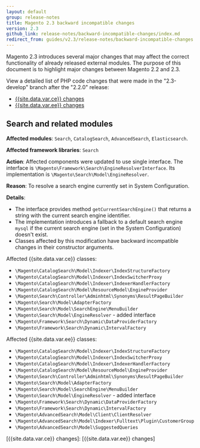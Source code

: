 ```yaml
---
layout: default
group: release-notes
title: Magento 2.3 backward incompatible changes
version: 2.3
github_link: release-notes/backward-incompatible-changes/index.md
redirect_from: guides/v2.3/release-notes/backward-incompatible-changes.html
---
```


Magento 2.3 introduces several major changes that may affect the correct functionality of already released external modules.
The purpose of this document is to highlight major changes between Magento 2.2 and 2.3.

View a detailed list of PHP code changes that were made in the "2.3-develop" branch after the "2.2.0" release:
- [{{site.data.var.ce}} changes]({{page.baseurl}}release-notes/backward-incompatible-changes/open-source.html)
- [{{site.data.var.ee}} changes]({{page.baseurl}}release-notes/backward-incompatible-changes/commerce.html)

## Search and related modules

**Affected modules**: `Search`, `CatalogSearch`, `AdvancedSearch`, `Elasticsearch`.

**Affected framework libraries**: `Search`

**Action**: Affected components were updated to use single interface. The interface is `\Magento\Framework\Search\EngineResolverInterface`. Its implementation is `\Magento\Search\Model\EngineResolver`.

**Reason**: To resolve a search engine currently set in System Configuration.

**Details**:
* The interface provides method `getCurrentSearchEngine()` that returns a string with the current search engine identifier.
* The implementation introduces a fallback to a default search engine `mysql` if the current search engine (set in the System Configuration) doesn't exist.
* Classes affected by this modification have backward incompatible changes in their constructor arguments.

Affected {{site.data.var.ce}} classes:

* `\Magento\CatalogSearch\Model\Indexer\IndexStructureFactory`
* `\Magento\CatalogSearch\Model\Indexer\IndexSwitcherProxy`
* `\Magento\CatalogSearch\Model\Indexer\IndexerHandlerFactory`
* `\Magento\CatalogSearch\Model\ResourceModel\EngineProvider`
* `\Magento\Search\Controller\Adminhtml\Synonyms\ResultPageBuilder`
* `\Magento\Search\Model\AdapterFactory`
* `\Magento\Search\Model\SearchEngine\MenuBuilder`
* `\Magento\Search\Model\EngineResolver` - added interface
* `\Magento\Framework\Search\Dynamic\DataProviderFactory`
* `\Magento\Framework\Search\Dynamic\IntervalFactory`

Affected {{site.data.var.ee}} classes:

* `\Magento\CatalogSearch\Model\Indexer\IndexStructureFactory`
* `\Magento\CatalogSearch\Model\Indexer\IndexSwitcherProxy`
* `\Magento\CatalogSearch\Model\Indexer\IndexerHandlerFactory`
* `\Magento\CatalogSearch\Model\ResourceModel\EngineProvider`
* `\Magento\Search\Controller\Adminhtml\Synonyms\ResultPageBuilder`
* `\Magento\Search\Model\AdapterFactory`
* `\Magento\Search\Model\SearchEngine\MenuBuilder`
* `\Magento\Search\Model\EngineResolver` - added interface
* `\Magento\Framework\Search\Dynamic\DataProviderFactory`
* `\Magento\Framework\Search\Dynamic\IntervalFactory`
* `\Magento\AdvancedSearch\Model\Client\ClientResolver`
* `\Magento\AdvancedSearch\Model\Indexer\Fulltext\Plugin\CustomerGroup`
* `\Magento\AdvancedSearch\Model\SuggestedQueries`


<!-- Link definitions -->

[{{site.data.var.ce}} changes]: 
[{{site.data.var.ee}} changes]